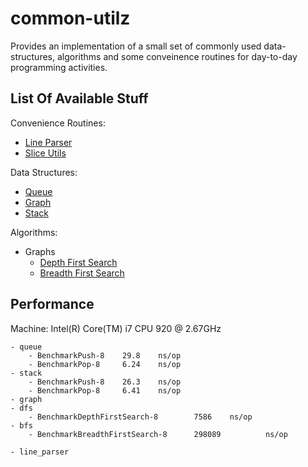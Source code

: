 common-utilz
============
Provides an implementation of a small set of commonly used
data-structures, algorithms and some conveinence routines for
day-to-day programming activities.

List Of Available Stuff
-----------------------
Convenience Routines:
  - [Line Parser](http://godoc.org/github.com/anupamk/common-utilz/line_parser)
  - [Slice Utils](http://godoc.org/github.com/anupamk/common-utilz/slice_utils)

Data Structures:
  - [Queue](http://godoc.org/github.com/anupamk/common-utilz/queue)
  - [Graph](http://godoc.org/github.com/anupamk/common-utilz/graph)
  - [Stack](http://godoc.org/github.com/anupamk/common-utilz/stack)

Algorithms:
  - Graphs
      - [Depth First Search](http://godoc.org/github.com/anupamk/common-utilz/graph/dfs)
      - [Breadth First Search](http://godoc.org/github.com/anupamk/common-utilz/graph/bfs)

Performance
-----------
Machine: Intel(R) Core(TM) i7 CPU 920  @ 2.67GHz

```
- queue
    - BenchmarkPush-8    29.8    ns/op
    - BenchmarkPop-8     6.24    ns/op
- stack
    - BenchmarkPush-8    26.3    ns/op
    - BenchmarkPop-8     6.41    ns/op
- graph
- dfs
    - BenchmarkDepthFirstSearch-8        7586    ns/op
- bfs
    - BenchmarkBreadthFirstSearch-8      298089          ns/op

- line_parser
```
